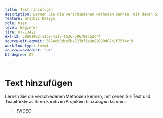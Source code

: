 ```yaml
---
title: Text hinzufügen
description: Lernen Sie die verschiedenen Methoden kennen, mit denen Sie Text zu Ihren kreativen Projekten hinzufügen können
feature: Graphic Design
role: User
level: Beginner
jira: KT-13421
exl-id: 38a01482-11c9-4117-8626-59679eca2c4f
source-git-commit: 6324cb0dce5ba7278f1e9a92090d87c2f75f4cf9
workflow-type: tm+mt
source-wordcount: '37'
ht-degree: 0%

---
```


# Text hinzufügen

Lernen Sie die verschiedenen Methoden kennen, mit denen Sie Text und Texteffekte zu Ihren kreativen Projekten hinzufügen können.

>[!VIDEO](https://video.tv.adobe.com/v/3420222?quality=12&learn=on&hidetitle=true)
